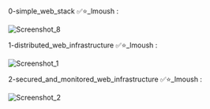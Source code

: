 0-simple_web_stack ✅⭐_lmoush :

![Screenshot_8](https://github.com/lmoush/alx-system_engineering-devops/assets/125622408/3a5a63a1-147a-4804-ac54-60f741010395)


1-distributed_web_infrastructure ✅⭐_lmoush :

![Screenshot_1](https://github.com/lmoush/alx-system_engineering-devops/assets/125622408/0276507d-03b8-441f-8a08-cf377f6dbc7e)


2-secured_and_monitored_web_infrastructure ✅⭐_lmoush :

![Screenshot_2](https://github.com/lmoush/alx-system_engineering-devops/assets/125622408/3ae17338-1cc9-4fe0-85e7-cacfd3593c18)

